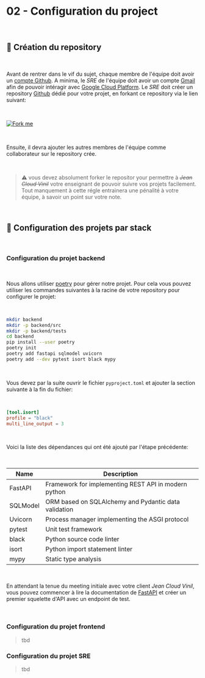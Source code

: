 # 02 - Configuration du project

<br>

## 🎉 Création du repository

<br>

Avant de rentrer dans le vif du sujet, chaque membre de l'équipe doit avoir un
[compte Github](https://github.com/signup). A minima, le _SRE_ de l'équipe doit
avoir un compte [Gmail](https://www.google.com/account/about/) afin de pouvoir
intéragir avec [Google Cloud Platform](https://cloud.google.com). Le _SRE_ doit
créer un repository [Github](https://github.com) dédié pour votre projet, en
forkant ce repository via le lien suivant:

<br>

[![Fork me](https://badgen.net/badge/Github/Fork%20Me/?scale=2&icon=github)](https://github.com/Faylixe/ceri-m1-ecommerce-2022/fork)

<br>

Ensuite, il devra ajouter les autres membres de l'équipe comme collaborateur sur
le repository crée.

<br>

> :warning: vous devez absolument forker le repositor your permettre à ~~_Jean Cloud Vinil_~~
votre enseignant de pouvoir suivre vos projets facilement. Tout manquement à cette régle
entrainera une pénalité à votre équipe, à savoir un point sur votre note.

<br>

## 🔨 Configuration des projets par stack

<br>

### Configuration du projet backend

<br>

Nous allons utiliser [poetry](https://www.python-poetry.org) pour gérer notre projet.
Pour cela vous pouvez utiliser les commandes suivantes à la racine de votre repository
pour configurer le projet:

<br>

```bash
mkdir backend
mkdir -p backend/src
mkdir -p backend/tests
cd backend
pip install --user poetry
poetry init
poetry add fastapi sqlmodel uvicorn
poetry add --dev pytest isort black mypy
```

<br>

Vous devez par la suite ouvrir le fichier `pyproject.toml` et ajouter la section suivante
à la fin du fichier:

<br>

```toml
[tool.isort]
profile = "black"
multi_line_output = 3
```

<br>

Voici la liste des dépendances qui ont été ajouté par l'étape précédente:

<br>

| Name     | Description                                          |
| -------  | ---------------------------------------------------- |
| FastAPI  | Framework for implementing REST API in modern python |
| SQLModel | ORM based on SQLAlchemy and Pydantic data validation |
| Uvicorn  | Process manager implementing the ASGI protocol       |
| pytest   | Unit test framework                                  |
| black    | Python source code linter                            |
| isort    | Python import statement linter                       |
| mypy     | Static type analysis                                 |

<br>

En attendant la tenue du meeting initiale avec votre client _Jean Cloud Vinil_,
vous pouvez commencer à lire la documentation de [FastAPI](https://fastapi.tiangolo.com)
et créer un premier squelette d'API avec un endpoint de test.

<br>

### Configuration du projet frontend

> tbd

### Configuration du projet SRE

> tbd
